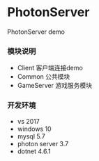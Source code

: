 # PhotonServer
PhotonServer demo

### 模块说明

- Client 客户端连接demo
- Common 公共模块
- GameServer 游戏服务模块

### 开发环境

- vs 2017
- windows 10
- mysql 5.7
- photon server 3.7
- dotnet 4.6.1
